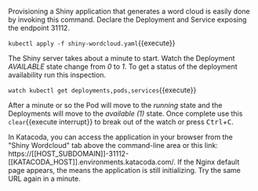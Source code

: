 Provisioning a Shiny application that generates a word cloud is easily done by invoking this command. Declare the Deployment and Service exposing the endpoint 31112.

`kubectl apply -f shiny-wordcloud.yaml`{{execute}}

The Shiny server takes about a minute to start. Watch the Deployment _AVAILABLE_ state change from _0_ to _1_. To get a status of the deployment availability run this inspection.

`watch kubectl get deployments,pods,services`{{execute}}

After a minute or so the Pod will move to the _running_ state and the Deployments will move to the _available (1)_ state. Once complete use this `clear`{{execute interrupt}} to break out of the watch or press <kbd>Ctrl</kbd>+<kbd>C</kbd>.

In Katacoda, you can access the application in your browser from the "Shiny Wordcloud" tab above the command-line area or this link: https://[[HOST_SUBDOMAIN]]-31112-[[KATACODA_HOST]].environments.katacoda.com/. If the Nginx default page appears, the means the application is still initializing. Try the same URL again in a minute.
